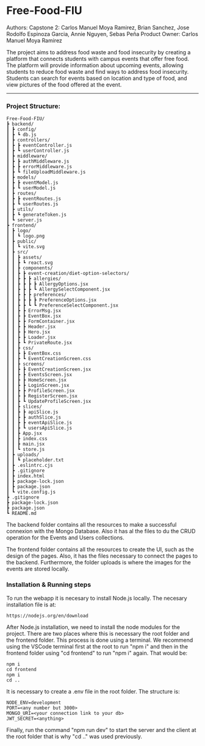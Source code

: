 # Free-Food-FIU

Authors:
Capstone 2: Carlos Manuel Moya Ramirez, Brian Sanchez, Jose Rodolfo Espinoza Garcia, Annie Nguyen, Sebas Peña
Product Owner: Carlos Manuel Moya Ramirez

The project aims to address food waste and food insecurity by creating a platform that connects students with campus events that offer free food. The platform will provide information about upcoming events, allowing students to reduce food waste and find ways to address food insecurity. Students can search for events based on location and type of food, and view pictures of the food offered at the event.

---

### Project Structure:

```
Free-Food-FIU/
┣ backend/
┃ ┣ config/
┃ ┣ ┗ db.js
┃ ┣ controllers/
┃ ┣ ┣ eventController.js
┃ ┣ ┗ userController.js
┃ ┣ middleware/
┃ ┣ ┣ authMiddleware.js
┃ ┣ ┣ errorMiddleware.js
┃ ┣ ┗ fileUploadMiddleware.js
┃ ┣ models/
┃ ┣ ┣ eventModel.js
┃ ┣ ┗ userModel.js
┃ ┣ routes/
┃ ┣ ┣ eventRoutes.js
┃ ┣ ┗ userRoutes.js
┃ ┣ utils/
┃ ┣ ┗ generateToken.js
┃ ┗ server.js
┣ frontend/
┃ ┣ logo/
┃ ┃ ┗ logo.png
┃ ┣ public/
┃ ┃ ┗ vite.svg
┃ ┣ src/
┃ ┃ ┣ assets/
┃ ┃ ┣ ┗ react.svg
┃ ┃ ┣ components/
┃ ┃ ┣ ┣ event-creation/diet-option-selectors/
┃ ┃ ┣ ┣ ┣ allergies/
┃ ┃ ┣ ┣ ┣ ┣ AllergyOptions.jsx
┃ ┃ ┣ ┣ ┣ ┗ AllergySelectComponent.jsx
┃ ┃ ┣ ┣ ┣ preferences/
┃ ┃ ┣ ┣ ┣ ┣ PreferenceOptions.jsx
┃ ┃ ┣ ┣ ┗ ┗ PreferenceSelectComponent.jsx
┃ ┃ ┣ ┣ ErrorMsg.jsx
┃ ┃ ┣ ┣ EventBox.jsx
┃ ┃ ┣ ┣ FormContainer.jsx
┃ ┃ ┣ ┣ Header.jsx
┃ ┃ ┣ ┣ Hero.jsx
┃ ┃ ┣ ┣ Loader.jsx
┃ ┃ ┣ ┗ PrivateRoute.jsx
┃ ┃ ┣ css/
┃ ┃ ┣ ┣ EventBox.css
┃ ┃ ┣ ┗ EventCreationScreen.css
┃ ┃ ┣ screens/
┃ ┃ ┣ ┣ EventCreationScreen.jsx
┃ ┃ ┣ ┣ EventsScreen.jsx
┃ ┃ ┣ ┣ HomeScreen.jsx
┃ ┃ ┣ ┣ LoginScreen.jsx
┃ ┃ ┣ ┣ ProfileScreen.jsx
┃ ┃ ┣ ┣ RegisterScreen.jsx
┃ ┃ ┣ ┗ UpdateProfileScreen.jsx
┃ ┃ ┣ slices/
┃ ┃ ┣ ┣ apiSlice.js
┃ ┃ ┣ ┣ authSlice.js
┃ ┃ ┣ ┣ eventApiSlice.js
┃ ┃ ┣ ┗ usersApiSlice.js
┃ ┃ ┣ App.jsx
┃ ┃ ┣ index.css
┃ ┃ ┣ main.jsx
┃ ┃ ┗ store.js
┃ ┣ uploads/
┃ ┃ ┗ placeholder.txt
┃ ┣ .eslintrc.cjs
┃ ┣ .gitignore
┃ ┣ index.html
┃ ┣ package-lock.json
┃ ┣ package.json
┃ ┗ vite.config.js
┣ .gitignore
┣ package-lock.json
┣ package.json
┗ README.md
```

The backend folder contains all the resources to make a successful connexion with the Mongo Database. Also it has al the files to du the CRUD operation for the Events and Users collections.

The frontend folder contains all the resources to create the UI, such as the design of the pages. Also, it has the files necessary to connect the pages to the backend. Furthermore, the folder uploads is where the images for the events are stored locally.

### Installation & Running steps

To run the webapp it is necesary to install Node.js locally. The necesary installation file is at:

```
https://nodejs.org/en/download
```

After Node.js installation, we need to install the node modules for the project. There are two places where this is necessary the root folder and the frontend folder. This process is done using a terminal. We recommend using the VSCode terminal first at the root to run "npm i" and then in the frontend folder using "cd frontend" to run "npm i" again.
That would be:

```
npm i
cd frontend
npm i
cd ..
```

It is necessary to create a .env file in the root folder. The structure is:

```
NODE_ENV=development
PORT=<any number but 3000>
MONGO_URI=<your connection link to your db>
JWT_SECRET=<anything>
```

Finally, run the command "npm run dev" to start the server and the client at the root folder that is why "cd .." was used previously.
